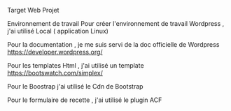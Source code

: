 Target Web Projet 

Environnement de travail 
Pour créer l'environnement de travail Wordpress , j'ai utilisé Local ( application Linux)

Pour la documentation , je me suis servi de la doc officielle de Wordpress https://developer.wordpress.org/

Pour les templates Html , j'ai utilisé un template https://bootswatch.com/simplex/

Pour le Boostrap j'ai utilisé le Cdn de Bootstrap

Pour le formulaire de recette , j'ai utilisé le plugin ACF
